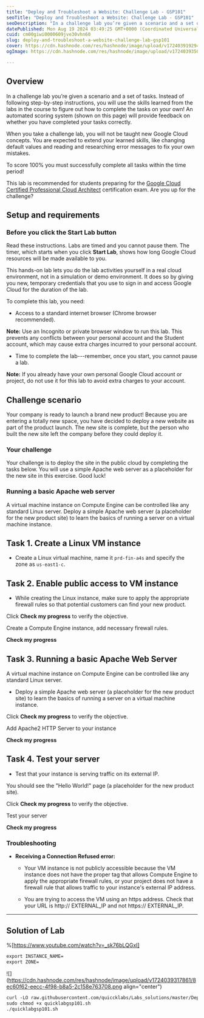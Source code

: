 ```yaml
---
title: "Deploy and Troubleshoot a Website: Challenge Lab - GSP101"
seoTitle: "Deploy and Troubleshoot a Website: Challenge Lab - GSP101"
seoDescription: "In a challenge lab you’re given a scenario and a set of tasks. Instead of following step-by-step instructions, you will use the skills learned from the labs"
datePublished: Mon Aug 19 2024 03:49:25 GMT+0000 (Coordinated Universal Time)
cuid: cm00giwi0000609jve30vhn60
slug: deploy-and-troubleshoot-a-website-challenge-lab-gsp101
cover: https://cdn.hashnode.com/res/hashnode/image/upload/v1724039192943/6749c1da-d12b-45a2-a60e-a92841e8765c.png
ogImage: https://cdn.hashnode.com/res/hashnode/image/upload/v1724039350552/85e99ffa-2130-4b3a-98ef-1dcd5ce26850.png

---
```


## **Overview**

In a challenge lab you’re given a scenario and a set of tasks. Instead of following step-by-step instructions, you will use the skills learned from the labs in the course to figure out how to complete the tasks on your own! An automated scoring system (shown on this page) will provide feedback on whether you have completed your tasks correctly.

When you take a challenge lab, you will not be taught new Google Cloud concepts. You are expected to extend your learned skills, like changing default values and reading and researching error messages to fix your own mistakes.

To score 100% you must successfully complete all tasks within the time period!

This lab is recommended for students preparing for the [Google Cloud Certified Professional Cloud Architect](https://cloud.google.com/certification/cloud-architect) certification exam. Are you up for the challenge?

## **Setup and requirements**

### Before you click the Start Lab button

Read these instructions. Labs are timed and you cannot pause them. The timer, which starts when you click **Start Lab**, shows how long Google Cloud resources will be made available to you.

This hands-on lab lets you do the lab activities yourself in a real cloud environment, not in a simulation or demo environment. It does so by giving you new, temporary credentials that you use to sign in and access Google Cloud for the duration of the lab.

To complete this lab, you need:

* Access to a standard internet browser (Chrome browser recommended).
    

**Note:** Use an Incognito or private browser window to run this lab. This prevents any conflicts between your personal account and the Student account, which may cause extra charges incurred to your personal account.

* Time to complete the lab---remember, once you start, you cannot pause a lab.
    

**Note:** If you already have your own personal Google Cloud account or project, do not use it for this lab to avoid extra charges to your account.

## **Challenge scenario**

Your company is ready to launch a brand new product! Because you are entering a totally new space, you have decided to deploy a new website as part of the product launch. The new site is complete, but the person who built the new site left the company before they could deploy it.

### Your challenge

Your challenge is to deploy the site in the public cloud by completing the tasks below. You will use a simple Apache web server as a placeholder for the new site in this exercise. Good luck!

### Running a basic Apache web server

A virtual machine instance on Compute Engine can be controlled like any standard Linux server. Deploy a simple Apache web server (a placeholder for the new product site) to learn the basics of running a server on a virtual machine instance.

## **Task 1. Create a Linux VM instance**

* Create a Linux virtual machine, name it `prd-fin-a4s` and specify the zone as `us-east1-c`.
    

## **Task 2. Enable public access to VM instance**

* While creating the Linux instance, make sure to apply the appropriate firewall rules so that potential customers can find your new product.
    

Click **Check my progress** to verify the objective.

Create a Compute Engine instance, add necessary firewall rules.

**Check my progress**

## **Task 3. Running a basic Apache Web Server**

A virtual machine instance on Compute Engine can be controlled like any standard Linux server.

* Deploy a simple Apache web server (a placeholder for the new product site) to learn the basics of running a server on a virtual machine instance.
    

Click **Check my progress** to verify the objective.

Add Apache2 HTTP Server to your instance

**Check my progress**

## **Task 4. Test your server**

* Test that your instance is serving traffic on its external IP.
    

You should see the "Hello World!" page (a placeholder for the new product site).

Click **Check my progress** to verify the objective.

Test your server

**Check my progress**

### **Troubleshooting**

* **Receiving a Connection Refused error:**
    
    * Your VM instance is not publicly accessible because the VM instance does not have the proper tag that allows Compute Engine to apply the appropriate firewall rules, or your project does not have a firewall rule that allows traffic to your instance's external IP address.
        
    * You are trying to access the VM using an https address. Check that your URL is http:// EXTERNAL\_IP and not https:// EXTERNAL\_IP.
        

---

## Solution of Lab

%[https://www.youtube.com/watch?v=_sk76bLQGxI] 

```apache
export INSTANCE_NAME=
export ZONE=
```

![](https://cdn.hashnode.com/res/hashnode/image/upload/v1724039317861/8ec60f62-eecc-4f98-b8a5-2c158e763708.png align="center")

```apache
curl -LO raw.githubusercontent.com/quiccklabs/Labs_solutions/master/Deploy%20and%20Troubleshoot%20a%20Website%20Challenge%20Lab/quicklabgsp101.sh
sudo chmod +x quicklabgsp101.sh
./quicklabgsp101.sh
```